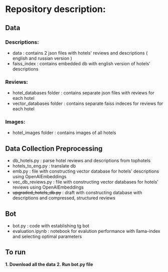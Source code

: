 # Repository description:

## **Data**

### Descriptions:
* data : contains 2 json files with hotels' reviews and descriptions ( english and russian version )
* faiss_index : contains embedded db with english version of hotels' descriptions
### Reviews:
* hotel_databases folder : contains separate json files with reviews for each hotel
* vector_databases folder : contains separate faiss indeces for reviews for each hotel 
### Images:
* hotel_images folder : contains images of all hotels
  
## **Data Collection Preprocessing**
* db_hotels.py : parse hotel reviews and descriptions from tophotels
* hotels_to_eng.py : translate db
* emb.py : file with constructing vector database for hotels' descriptions using OpenAIEmbeddings
* vec_db_reviews.py : file with constructing vector databases for hotels' reviews using OpenAIEmbeddings
* ~~upgraded_hotels_db.py~~ : draft with constructing database with descriptions and compressed, structured reviews

## **Bot**
* bot.py : code with establishing tg bot
* evaluation.ipynb : notebook for evalution performance with llama-index and selecting optimal parameters

## **To run**
   **1. Download all the data**
   **2. Run bot.py file**
